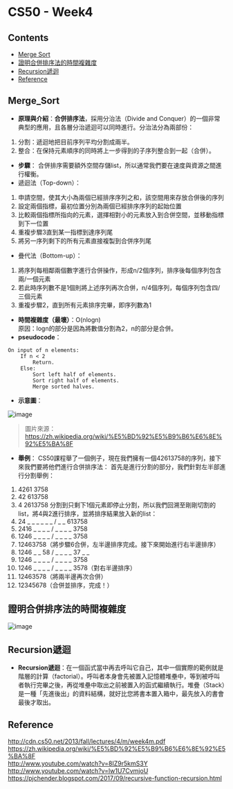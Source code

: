 # CS50 - Week4

## Contents
* [Merge Sort](#Merge_Sort)
* [證明合併排序法的時間複雜度](#證明合併排序法的時間複雜度)
* [Recursion遞迴](#Recursion遞迴)
* [Reference](#Reference)


## Merge_Sort
* **原理與介紹**：**合併排序法**，採用分治法（Divide and Conquer）的一個非常典型的應用，且各層分治遞迴可以同時進行。分治法分為兩部份：
1. 分割：遞迴地把目前序列平均分割成兩半。  
2. 整合：在保持元素順序的同時將上一步得到的子序列整合到一起（合併）。  
* **步驟**：
合併排序需要額外空間存儲list，所以通常我們要在速度與資源之間進行權衡。  
* 遞迴法（Top-down）：
1. 申請空間，使其大小為兩個已經排序序列之和，該空間用來存放合併後的序列
2. 設定兩個指標，最初位置分別為兩個已經排序序列的起始位置
3. 比較兩個指標所指向的元素，選擇相對小的元素放入到合併空間，並移動指標到下一位置
4. 重複步驟3直到某一指標到達序列尾
5. 將另一序列剩下的所有元素直接複製到合併序列尾
* 疊代法（Bottom-up）：
 1. 將序列每相鄰兩個數字進行合併操作，形成n/2個序列，排序後每個序列包含兩/一個元素
 2. 若此時序列數不是1個則將上述序列再次合併，n/4個序列，每個序列包含四/三個元素
 3. 重複步驟2，直到所有元素排序完畢，即序列數為1
* **時間複雜度（最壞）**：O(nlogn)  
原因：logn的部分是因為將數值分割為2，n的部分是合併。
* **pseudocode**：
```
On input of n elements:
    If n < 2
        Return.
    Else:
        Sort left half of elements.
        Sort right half of elements.
        Merge sorted halves.
```
* **示意圖**：


![image](https://upload.wikimedia.org/wikipedia/commons/thumb/c/cc/Merge-sort-example-300px.gif/220px-Merge-sort-example-300px.gif)  
> 圖片來源：https://zh.wikipedia.org/wiki/%E5%BD%92%E5%B9%B6%E6%8E%92%E5%BA%8F  


* **舉例**：
CS50課程舉了一個例子，現在我們擁有一個42613758的序列，接下來我們要將他們進行合併排序法： 
首先是進行分割的部分，我們針對左半部進行分割舉例：  
1. 4261 3758
2. 42 613758
3. 4 2613758
分割到只剩下1個元素即停止分割，所以我們回溯至剛剛切割的list，將4與2進行排序，並將排序結果放入新的list：  
4. 24 _ _ _ _ _ _ / _ _ 613758
5. 2416 _ _ _ _ / _ _ _ _ 3758
6. 1246 _ _ _ _ / _ _ _ _ 3758
7. 12463758（將步驟6合併，左半邊排序完成。接下來開始進行右半邊排序）
8. 1246 _ _ 58 / _ _ _ _ 37 _ _
9. 1246 _ _ _ _ / _ _ _ _ 3758
10. 1246 _ _ _ _ / _ _ _ _ 3578（對右半邊排序）
11. 12463578（將兩半邊再次合併）
12. 12345678（合併並排序，完成！）

## 證明合併排序法的時間複雜度
![image](https://github.com/chinghsuan/class_exercises/blob/master/img/CS50-%E8%AD%89%E6%98%8Emergesort%E6%99%82%E9%96%93%E8%A4%87%E9%9B%9C%E5%BA%A6.jpg)  


## Recursion遞迴
* **Recursion遞迴**：在一個函式當中再去呼叫它自己，其中一個實際的範例就是階層的計算（factorial）。呼叫者本身會先被置入記憶體堆壘中，等到被呼叫者執行完畢之後，再從堆壘中取出之前被置入的函式繼續執行。堆疊（Stack）是一種「先進後出」的資料結構，就好比您將書本置入箱中，最先放入的書會最後才取出。

## Reference
http://cdn.cs50.net/2013/fall/lectures/4/m/week4m.pdf  
https://zh.wikipedia.org/wiki/%E5%BD%92%E5%B9%B6%E6%8E%92%E5%BA%8F  
http://www.youtube.com/watch?v=8IZ9r5kmS3Y  
http://www.youtube.com/watch?v=lw1U7CvmjoU  
https://pjchender.blogspot.com/2017/09/recursive-function-recursion.html

